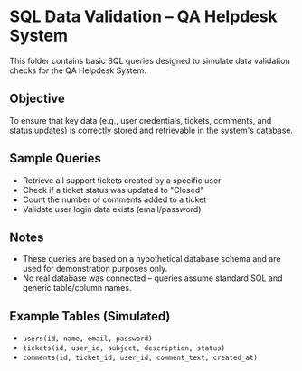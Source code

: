 # SQL Data Validation – QA Helpdesk System

This folder contains basic SQL queries designed to simulate data validation checks for the QA Helpdesk System.

## Objective

To ensure that key data (e.g., user credentials, tickets, comments, and status updates) is correctly stored and retrievable in the system's database.

## Sample Queries

- Retrieve all support tickets created by a specific user
- Check if a ticket status was updated to "Closed"
- Count the number of comments added to a ticket
- Validate user login data exists (email/password)

## Notes

- These queries are based on a hypothetical database schema and are used for demonstration purposes only.
- No real database was connected – queries assume standard SQL and generic table/column names.

## Example Tables (Simulated)

- `users(id, name, email, password)`
- `tickets(id, user_id, subject, description, status)`
- `comments(id, ticket_id, user_id, comment_text, created_at)`
